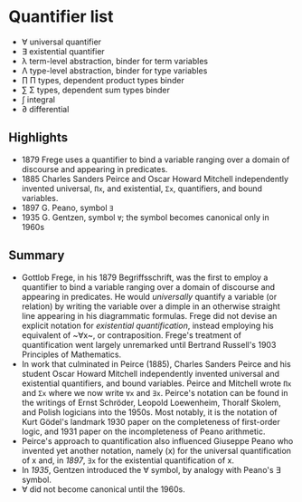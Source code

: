 # Quantifier list


- ∀  universal quantifier
- ∃  existential quantifier
- λ  term-level abstraction, binder for term variables
- Λ  type-level abstraction, binder for type variables
- ∏  Π types, dependent product types binder
- ∑  Σ types, dependent sum types binder
- ∫ integral
- ∂ differential


## Highlights

- 1879 Frege uses a quantifier to bind a variable ranging over a domain of discourse and appearing in predicates.
- 1885 Charles Sanders Peirce and Oscar Howard Mitchell independently invented universal, `Πx`, and existential, `Σx`, quantifiers, and bound variables.
- 1897 G. Peano, symbol `∃`
- 1935 G. Gentzen, symbol `∀`; the symbol becomes canonical only in 1960s

## Summary

* Gottlob Frege, in his 1879 Begriffsschrift, was the first to employ a quantifier to bind a variable ranging over a domain of discourse and appearing in predicates. He would *universally* quantify a variable (or relation) by writing the variable over a dimple in an otherwise straight line appearing in his diagrammatic formulas. Frege did not devise an explicit notation for *existential quantification*, instead employing his equivalent of ~∀x~, or contraposition. Frege's treatment of quantification went largely unremarked until Bertrand Russell's 1903 Principles of Mathematics.
* In work that culminated in Peirce (1885), Charles Sanders Peirce and his student Oscar Howard Mitchell independently invented universal and existential quantifiers, and bound variables. Peirce and Mitchell wrote `Πx` and `Σx` where we now write `∀x` and `∃x`. Peirce's notation can be found in the writings of Ernst Schröder, Leopold Loewenheim, Thoralf Skolem, and Polish logicians into the 1950s. Most notably, it is the notation of Kurt Gödel's landmark 1930 paper on the completeness of first-order logic, and 1931 paper on the incompleteness of Peano arithmetic.
* Peirce's approach to quantification also influenced Giuseppe Peano who invented yet another notation, namely (x) for the universal quantification of x and, in *1897*, `∃x` for the existential quantification of x.
* In *1935*, Gentzen introduced the ∀ symbol, by analogy with Peano's ∃ symbol.
* ∀ did not become canonical until the 1960s.
